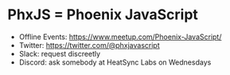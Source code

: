 # PhxJS = Phoenix JavaScript

- Offline Events: https://www.meetup.com/Phoenix-JavaScript/
- Twitter: https://twitter.com/@phxjavascript
- Slack: request discreetly
- Discord: ask somebody at HeatSync Labs on Wednesdays
